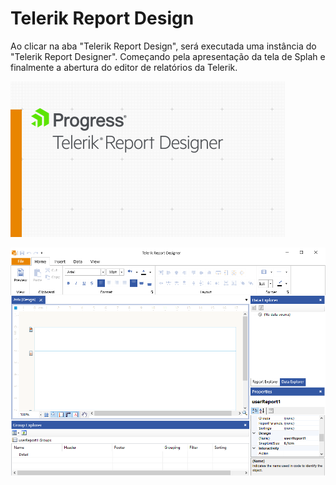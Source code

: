 # Telerik Report Design

Ao clicar na aba "Telerik Report Design", será executada uma instância do "Telerik Report Designer". Começando pela apresentação da tela de Splah e finalmente a abertura do editor de relatórios da Telerik.

![](../../../.gitbook/assets/image%20%28131%29.png)

![](../../../.gitbook/assets/image%20%28118%29.png)

